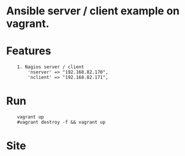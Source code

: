 Ansible server / client example on vagrant.
==========================================================================

# Features
```
	1. Nagios server / client
	    'nserver' => "192.168.82.170",
	    'nclient' => "192.168.82.171",
```

# Run
```
	vagrant up
	#vagrant destroy -f && vagrant up
```

# Site
```
	
```


